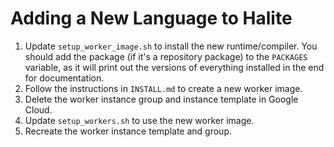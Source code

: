 # Adding a New Language to Halite

1. Update `setup_worker_image.sh` to install the new runtime/compiler. You should add the package (if it's a repository package) to the `PACKAGES` variable, as it will print out the versions of everything installed in the end for documentation.
2. Follow the instructions in `INSTALL.md` to create a new worker image.
3. Delete the worker instance group and instance template in Google Cloud.
4. Update `setup_workers.sh` to use the new worker image.
5. Recreate the worker instance template and group.